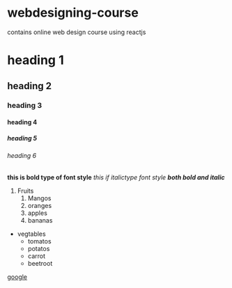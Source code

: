 # webdesigning-course
contains online web design course using reactjs
# heading 1
## heading 2
### heading 3
#### heading 4
##### heading 5
###### heading 6

**this is bold type of font style**
*this if italictype font style*
***both bold and italic***

1. Fruits
    1. Mangos
    2. oranges
    3. apples
    4. bananas
    
* vegtables
    * tomatos
    * potatos
    * carrot
    * beetroot

[google](www.google.com)
    
        
